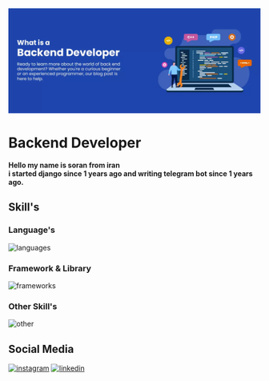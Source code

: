 <img src='bd.webp'>
<h1> Backend Developer </h1>
<p><b>
   Hello my name is soran from iran<br>
i started django since 1 years ago and writing telegram bot since 1 years ago.
</b>
</p>
<div>
  <h2>Skill's</h2>
  <h3>Language's</h3>
  <img src='https://skillicons.dev/icons?i=py,html' alt='languages'>
  <h3>Framework & Library</h3>
  <img src='https://skillicons.dev/icons?i=django,selenium,opencv,qt,rabbitmq' alt='frameworks'>
  <h3>Other Skill's</h3>
  <img src='https://skillicons.dev/icons?i=ps,pr' alt='other'>
</div>
<div>
  <h2>Social Media</h2>
  <a href='https://instagram.com/soran.py'><img src='https://skillicons.dev/icons?i=instagram' alt='instagram'></a>
  <a href='https://linkedin.com/soranhassan'><img src='https://skillicons.dev/icons?i=linkedin' alt='linkedin'></a>
</div>
